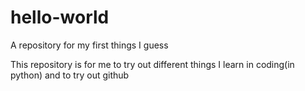 # hello-world
A repository for my first things I guess

This repository is for me to try out different things I learn in coding(in python) and to try out github
